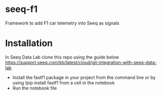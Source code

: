 # seeq-f1
Framework to add F1 car telemetry into Seeq as signals

# Installation
In Seeq Data Lab clone this repo using the guide below 
https://support.seeq.com/kb/latest/cloud/git-integration-with-seeq-data-lab

- Install the fastf1 package in your project from the command line or by using  !pip install fastf1 from a cell in the notebook
- Run the notebook file 
